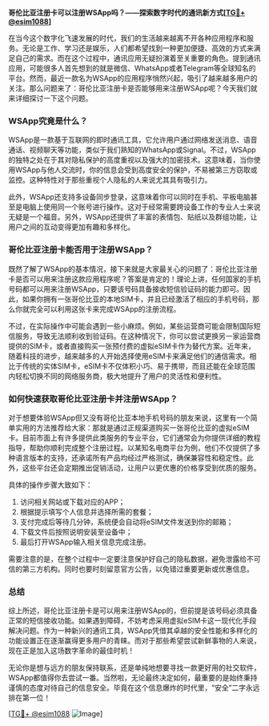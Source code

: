 **哥伦比亚注册卡可以注册WSApp吗？——探索数字时代的通讯新方式[[TG💪+ @esim1088](https://t.me/s/esim1088)]**

在当今这个数字化飞速发展的时代，我们的生活越来越离不开各种应用程序和服务。无论是工作、学习还是娱乐，人们都希望找到一种更加便捷、高效的方式来满足自己的需求。而在这个过程中，通讯应用无疑扮演着至关重要的角色。提到通讯应用，可能很多人首先想到的就是微信、WhatsApp或者Telegram等全球知名的平台。然而，最近一款名为WSApp的应用程序悄然兴起，吸引了越来越多用户的关注。那么问题来了：哥伦比亚注册卡是否能够用来注册WSApp呢？今天我们就来详细探讨一下这个问题。

### WSApp究竟是什么？

WSApp是一款基于互联网的即时通讯工具，它允许用户通过网络发送消息、语音通话、视频聊天等功能，类似于我们熟知的WhatsApp或Signal。不过，WSApp的独特之处在于其对隐私保护的高度重视以及强大的加密技术。这意味着，当你使用WSApp与他人交流时，你的信息会受到高度安全的保护，不易被第三方窃取或监控。这种特性对于那些重视个人隐私的人来说尤其具有吸引力。

此外，WSApp还支持多设备同步登录，这意味着你可以同时在手机、平板电脑甚至是电脑上使用同一个账号进行操作。这对于经常需要跨设备工作的专业人士来说无疑是一个福音。另外，WSApp还提供了丰富的表情包、贴纸以及群组功能，让用户之间的互动变得更加有趣和多样化。

### 哥伦比亚注册卡能否用于注册WSApp？

既然了解了WSApp的基本情况，接下来就是大家最关心的问题了：哥伦比亚注册卡是否可以用来注册这款应用程序呢？答案是肯定的！理论上讲，任何国家的手机号码都可以用来注册WSApp，只要该号码具备接收短信验证码的能力即可。因此，如果你拥有一张哥伦比亚的本地SIM卡，并且已经激活了相应的手机号码，那么你就完全可以利用这张卡来完成WSApp的注册流程。

不过，在实际操作中可能会遇到一些小麻烦。例如，某些运营商可能会限制国际短信服务，导致无法顺利收到验证码。在这种情况下，你可以尝试更换另一家运营商提供的SIM卡，或者直接购买一张预付费的虚拟eSIM卡作为替代方案。近年来，随着科技的进步，越来越多的人开始选择使用eSIM卡来满足他们的通信需求。相比于传统的实体SIM卡，eSIM卡不仅体积小巧、易于携带，而且还能在全球范围内轻松切换不同的网络服务商，极大地提升了用户的灵活性和便利性。

### 如何快速获取哥伦比亚注册卡并注册WSApp？

对于想要体验WSApp但又没有哥伦比亚本地手机号码的朋友来说，这里有一个简单实用的方法推荐给大家：那就是通过正规渠道购买一张哥伦比亚的虚拟eSIM卡。目前市面上有许多提供此类服务的专业平台，它们通常会为你提供详细的教程指导，帮助你顺利完成整个注册过程。以某知名电商平台为例，他们不仅提供了多种语言版本的支持，还承诺所有产品均经过严格测试，确保兼容性和稳定性。此外，这些平台还会定期推出促销活动，让用户以更优惠的价格享受到优质的服务。

具体的操作步骤大致如下：

1. 访问相关网站或下载对应的APP；
2. 根据提示填写个人信息并选择所需的套餐；
3. 支付完成后等待几分钟，系统便会自动将eSIM文件发送到你的邮箱；
4. 下载文件后按照说明安装至设备中；
5. 最后打开WSApp输入相关信息完成注册。

需要注意的是，在整个过程中一定要注意保护好自己的隐私数据，避免泄露给不可信的第三方机构。同时也要时刻留意官方公告，以免错过重要更新或优惠信息。

### 总结

综上所述，哥伦比亚注册卡是可以用来注册WSApp的，但前提是该号码必须具备正常的短信接收功能。如果遇到障碍，不妨考虑采用虚拟eSIM卡这一现代化手段解决问题。作为一种新兴的通讯工具，WSApp凭借其卓越的安全性能和多样化的功能设置正在逐渐赢得更多用户的青睐。而对于那些希望尝试新鲜事物的人来说，现在正是加入这场数字革命的最佳时机！

无论你是想与远方的朋友保持联系，还是单纯地想要寻找一款更好用的社交软件，WSApp都值得你去尝试一番。当然啦，无论最终决定如何，最重要的是始终秉持谨慎的态度对待自己的信息安全。毕竟在这个信息爆炸的时代里，“安全”二字永远排在第一位！

[[TG💪+ @esim1088](https://t.me/s/esim1088) ![Image](https://i.postimg.cc/4NQfJmqS/Snipaste-2025-05-13-00-14-12.png)]